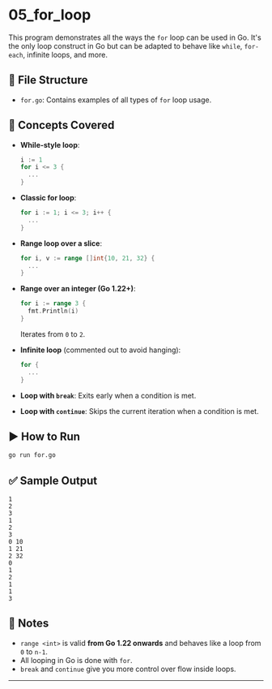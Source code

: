 # 05_for_loop

This program demonstrates all the ways the `for` loop can be used in Go. It's the only loop construct in Go but can be adapted to behave like `while`, `for-each`, infinite loops, and more.

## 📄 File Structure

- `for.go`: Contains examples of all types of `for` loop usage.

## 🧠 Concepts Covered

- **While-style loop**:
  ```go
  i := 1
  for i <= 3 {
    ...
  }
  ```
- **Classic for loop**:
  ```go
  for i := 1; i <= 3; i++ {
    ...
  }
  ```
- **Range loop over a slice**:
  ```go
  for i, v := range []int{10, 21, 32} {
    ...
  }
  ```
- **Range over an integer (Go 1.22+)**:
  ```go
  for i := range 3 {
    fmt.Println(i)
  }
  ```
  Iterates from `0` to `2`.

- **Infinite loop** (commented out to avoid hanging):
  ```go
  for {
    ...
  }
  ```

- **Loop with `break`**: Exits early when a condition is met.
- **Loop with `continue`**: Skips the current iteration when a condition is met.

## ▶️ How to Run

```bash
go run for.go
```

## ✅ Sample Output

```
1
2
3
1
2
3
0 10
1 21
2 32
0
1
2
1
1
3
```

## 📌 Notes

- `range <int>` is valid **from Go 1.22 onwards** and behaves like a loop from `0` to `n-1`.
- All looping in Go is done with `for`.
- `break` and `continue` give you more control over flow inside loops.

---